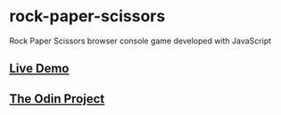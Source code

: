 # rock-paper-scissors
Rock Paper Scissors browser console game developed with JavaScript
## [Live Demo](https://danielz0102.github.io/rock-paper-scissors/)
## [The Odin Project](https://www.theodinproject.com)
